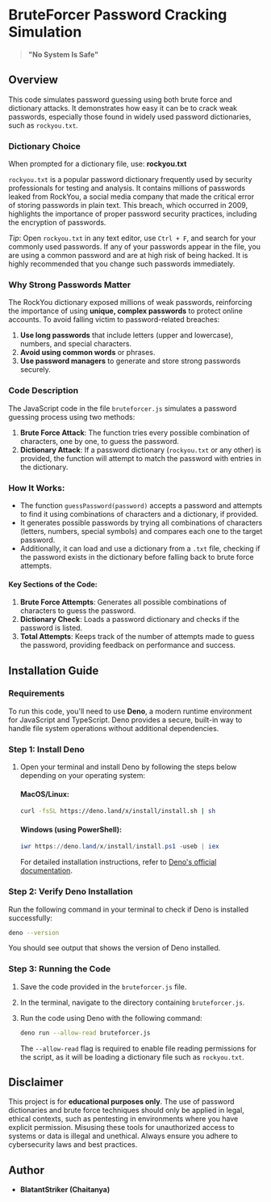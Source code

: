 
# BruteForcer Password Cracking Simulation

> **"No System Is Safe"**

## Overview

This code simulates password guessing using both brute force and dictionary attacks. It demonstrates how easy it can be to crack weak passwords, especially those found in widely used password dictionaries, such as `rockyou.txt`.

### Dictionary Choice

When prompted for a dictionary file, use: **rockyou.txt**

`rockyou.txt` is a popular password dictionary frequently used by security professionals for testing and analysis. It contains millions of passwords leaked from RockYou, a social media company that made the critical error of storing passwords in plain text. This breach, which occurred in 2009, highlights the importance of proper password security practices, including the encryption of passwords.

*Tip*: Open `rockyou.txt` in any text editor, use `Ctrl + F`, and search for your commonly used passwords. If any of your passwords appear in the file, you are using a common password and are at high risk of being hacked. It is highly recommended that you change such passwords immediately.

### Why Strong Passwords Matter

The RockYou dictionary exposed millions of weak passwords, reinforcing the importance of using **unique, complex passwords** to protect online accounts. To avoid falling victim to password-related breaches:

1. **Use long passwords** that include letters (upper and lowercase), numbers, and special characters.
2. **Avoid using common words** or phrases.
3. **Use password managers** to generate and store strong passwords securely.

### Code Description

The JavaScript code in the file `bruteforcer.js` simulates a password guessing process using two methods:

1. **Brute Force Attack**: The function tries every possible combination of characters, one by one, to guess the password.
2. **Dictionary Attack**: If a password dictionary (`rockyou.txt` or any other) is provided, the function will attempt to match the password with entries in the dictionary.

### How It Works:

- The function `guessPassword(password)` accepts a password and attempts to find it using combinations of characters and a dictionary, if provided.
- It generates possible passwords by trying all combinations of characters (letters, numbers, special symbols) and compares each one to the target password.
- Additionally, it can load and use a dictionary from a `.txt` file, checking if the password exists in the dictionary before falling back to brute force attempts.

#### Key Sections of the Code:

1. **Brute Force Attempts**: Generates all possible combinations of characters to guess the password.
2. **Dictionary Check**: Loads a password dictionary and checks if the password is listed.
3. **Total Attempts**: Keeps track of the number of attempts made to guess the password, providing feedback on performance and success.

## Installation Guide

### Requirements

To run this code, you'll need to use **Deno**, a modern runtime environment for JavaScript and TypeScript. Deno provides a secure, built-in way to handle file system operations without additional dependencies.

### Step 1: Install Deno

1. Open your terminal and install Deno by following the steps below depending on your operating system:

   #### MacOS/Linux:
   ```bash
   curl -fsSL https://deno.land/x/install/install.sh | sh
   ```

   #### Windows (using PowerShell):
   ```powershell
   iwr https://deno.land/x/install/install.ps1 -useb | iex
   ```

   For detailed installation instructions, refer to [Deno's official documentation](https://deno.land/manual/getting_started/installation).

### Step 2: Verify Deno Installation

Run the following command in your terminal to check if Deno is installed successfully:
```bash
deno --version
```

You should see output that shows the version of Deno installed.

### Step 3: Running the Code

1. Save the code provided in the `bruteforcer.js` file.
2. In the terminal, navigate to the directory containing `bruteforcer.js`.
3. Run the code using Deno with the following command:
   ```bash
   deno run --allow-read bruteforcer.js
   ```

   The `--allow-read` flag is required to enable file reading permissions for the script, as it will be loading a dictionary file such as `rockyou.txt`.

## Disclaimer

This project is for **educational purposes only**. The use of password dictionaries and brute force techniques should only be applied in legal, ethical contexts, such as pentesting in environments where you have explicit permission. Misusing these tools for unauthorized access to systems or data is illegal and unethical. Always ensure you adhere to cybersecurity laws and best practices.

## Author

- **BlatantStriker (Chaitanya)**
